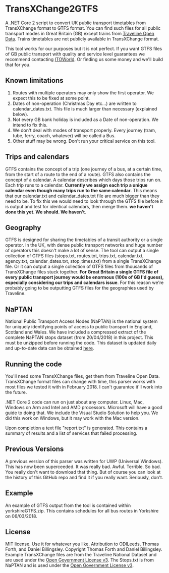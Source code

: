 # TransXChange2GTFS

A .NET Core 2 script to convert UK public transport timetables from TransXChange format to GTFS format. You can find such files for all public transport modes in Great Britain (GB) except trains from [Traveline Open Data](http://www.travelinedata.org.uk/). Trains timetables are not publicly available in TransXChange format.

This tool works for our purposes but it is not perfect. If you want GTFS files of GB public transport with quality and service level guarantees we recommend contacting [ITOWorld](http://www.itoworld.com/). Or finding us some money and we'll build that for you.

## Known limitations
1. Routes with multiple operators may only show the first operator. We expect this to be fixed at some point.
2. Dates of non-operation (Christmas Day etc...) are written to calendar_dates.txt. This file is much larger than necessary (explained below).
3. Not every GB bank holiday is included as a Date of non-operation. We intend to fix this.
4. We don't deal with modes of transport properly. Every journey (tram, tube, ferry, coach, whatever) will be called a Bus.
5. Other stuff may be wrong. Don't run your critical service on this tool.

## Trips and calendars
GTFS contains the concept of a trip (one journey of a bus, at a certain time, from the start of a route to the end of a route). GTFS also contains the concept of a calendar. A calendar describes which days those trips run on. Each trip runs to a calendar. **Currently we assign each trip a unique calendar even though many trips run to the same calendar**. This means that our calendar.txt and calendar_dates.txt file are much bigger than they need to be. To fix this we would need to look through the GTFS file before it is output and test for identical calendars, then merge them. **we haven't done this yet. We should. We haven't**.

## Geography
GTFS is designed for sharing the timetables of a transit authority or a single operator. In the UK, with dense public transport networks and huge number of operators this doesn't make a lot of sense. The tool can output a single collection of GTFS files (stops.txt, routes.txt, trips.txt, calendar.txt, agency.txt, calendar_dates.txt, stop_times.txt) from a single TransXChange file. Or it can output a single collection of GTFS files from thousands of TransXChange files stuck together. **For Great Britain a single GTFS file of every public transport journey would be enormous (100s of GB I'd guess), especially considering our trips and calendars issue**. For this reason we're probably going to be outputting GTFS files for the geographies used by Traveline.

## NaPTAN
National Public Transport Access Nodes (NaPTAN) is the national system for uniquely identifying points of access to public transport in England, Scotland and Wales. We have included a compressed extract of the complete NaPTAN stops dataset (from 20/04/2018) in this project. This must be unzipped before running the code. This dataset is updated daily and up-to-date data can be obtained [here](http://naptan.app.dft.gov.uk/datarequest/help). 

## Running the code
You'll need some TransXChange files, get them from Traveline Open Data. TransXChange format files can change with time, this parser works with most files we tested it with in February 2018. I can't guarantee it'll work into the future.

.NET Core 2 code can run on just about any computer. Linux, Mac, Windows on Arm and Intel and AMD processors. Microsoft will have a good guide to doing that. We include the Visual Studio Solution to help you. We did this work on Windows, but it may work with the Mac version.

Upon completion a text file "report.txt" is generated. This contains a summary of results and a list of services that failed processing.

## Previous Versions
A previous version of this parser was written for UWP (Universal Windows). This has now been superceeded. It was really bad. Awful. Terrible. So bad. You really don't want to download that thing. But of course you can look at the history of this GitHub repo and find it if you really want. Seriously, don't.

## Example
An example of GTFS output from the tool is contained within yorkshireGTFS.zip. This contains schedules for all bus routes in Yorkshire on 06/03/2018.

## License
MIT license. Use it for whatever you like. Attribution to ODILeeds, Thomas Forth, and Daniel Billingsley. Copyright Thomas Forth and Daniel Billingsley.
Example TransXChange files are from the Traveline National Dataset and are used under the [Open Government License v3](http://www.nationalarchives.gov.uk/doc/open-government-licence/version/3/).
The Stops.txt is from NaPTAN and is used under the [Open Government License v3](http://www.nationalarchives.gov.uk/doc/open-government-licence/version/3/).

